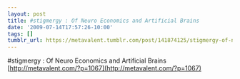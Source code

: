 ```yaml
---
layout: post
title: #stigmergy : Of Neuro Economics and Artificial Brains
date: '2009-07-14T17:57:26-10:00'
tags: []
tumblr_url: https://metavalent.tumblr.com/post/141874125/stigmergy-of-neuro-economics-and-artificial
---
```

#stigmergy : Of Neuro Economics and Artificial Brains [http://metavalent.com/?p=1067](http://metavalent.com/?p=1067)

